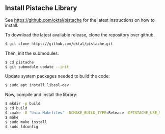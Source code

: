 ## Install Pistache Library

See https://github.com/oktal/pistache for the latest instructions on how to install.

To download the latest available release, clone the repository over github.
```bash
$ git clone https://github.com/oktal/pistache.git
```

Then, init the submodules:
```bash
$ cd pistache
$ git submodule update --init
```

Update system packages needed to build the code:
```bash
$ sudo apt install libssl-dev
```

Now, compile and install the library:
```bash
$ mkdir -p build
$ cd build
$ cmake -G "Unix Makefiles" -DCMAKE_BUILD_TYPE=Release -DPISTACHE_USE_SSL=true ..
$ make
$ sudo make install
$ sudo ldconfig
```